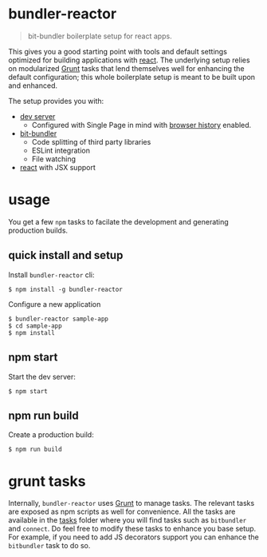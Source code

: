 # bundler-reactor
> bit-bundler boilerplate setup for react apps.

This gives you a good starting point with tools and default settings optimized for building applications with [react](https://facebook.github.io/react/). The underlying setup relies on modularized [Grunt](http://gruntjs.com/) tasks that lend themselves well for enhancing the default configuration; this whole boilerplate setup is meant to be built upon and enhanced.

The setup provides you with:

- [dev server](https://github.com/gruntjs/grunt-contrib-connect)
  - Configured with Single Page in mind with [browser history](https://github.com/bripkens/connect-history-api-fallback) enabled.
- [bit-bundler](https://github.com/MiguelCastillo/bit-bundler)
  - Code splitting of third party libraries
  - ESLint integration
  - File watching
- [react](https://facebook.github.io/react/) with JSX support


# usage

You get a few `npm` tasks to facilate the development and generating production builds.


## quick install and setup

Install `bundler-reactor` cli:

```
$ npm install -g bundler-reactor
```

Configure a new application

```
$ bundler-reactor sample-app
$ cd sample-app
$ npm install
```

## npm start

Start the dev server:

```
$ npm start
```


## npm run build

Create a production build:

```
$ npm run build
```


# grunt tasks

Internally, `bundler-reactor` uses [Grunt](http://gruntjs.com/) to manage tasks. The relevant tasks are exposed as npm scripts as well for convenience. All the tasks are available in the [tasks](https://github.com/MiguelCastillo/bundler-reactor/tree/master/template/tasks) folder where you will find tasks such as `bitbundler` and `connect`. Do feel free to modify these tasks to enhance you base setup. For example, if you need to add JS decorators support you can enhance the `bitbundler` task to do so.

